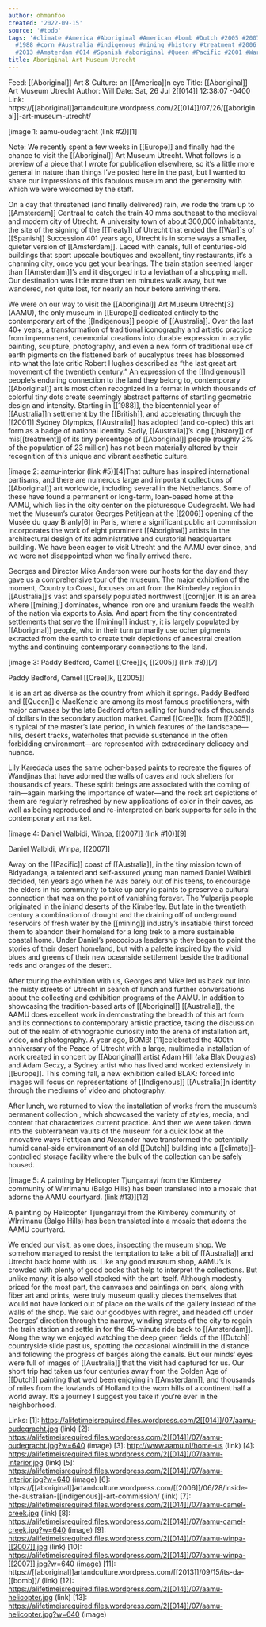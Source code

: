 ```yaml
---
author: ohmanfoo
created: '2022-09-15'
source: '#todo'
tags: '#climate #America #Aboriginal #American #bomb #Dutch #2005 #2007 #Treaty #Cree
  #1988 #corn #Australia #indigenous #mining #history #treatment #2006 #British #Europe
  #2013 #Amsterdam #014 #Spanish #aboriginal #Queen #Pacific #2001 #War #Indigenous '
title: Aboriginal Art Museum Utrecht
---
```


Feed: [[Aboriginal]] Art & Culture: an [[America]]n eye
Title: [[Aboriginal]] Art Museum Utrecht
Author: Will
Date: Sat, 26 Jul 2[[014]] 12:38:07 -0400
Link: https://[[aboriginal]]artandculture.wordpress.com/2[[014]]/07/26/[[aboriginal]]-art-museum-utrecht/
 
[image 1: aamu-oudegracht (link #2)][1]
 
Note: We recently spent a few weeks in [[Europe]] and finally had the chance to 
visit the [[Aboriginal]] Art Museum Utrecht. What follows is a preview of a piece 
that I wrote for publication elsewhere, so it’s a little more general in nature 
than things I’ve posted here in the past, but I wanted to share our impressions 
of this fabulous museum and the generosity with which we were welcomed by the 
staff. 
 
On a day that threatened (and finally delivered) rain, we rode the tram up to 
[[Amsterdam]] Centraal to catch the train 40 mms southeast to the medieval and 
modern city of Utrecht. A university town of about 300,000 inhabitants, the site
of the signing of the [[Treaty]] of Utrecht that ended the [[War]]s of [[Spanish]] 
Succession 401 years ago, Utrecht is in some ways a smaller, quieter version of 
[[Amsterdam]]. Laced with canals, full of centuries-old buildings that sport upscale
boutiques and excellent, tiny restaurants, it’s a charming city, once you get 
your bearings. The train station seemed larger than [[Amsterdam]]’s and it disgorged
into a leviathan of a shopping mall. Our destination was little more than ten 
minutes walk away, but we wandered, not quite lost, for nearly an hour before 
arriving there.
 
We were on our way to visit the [[Aboriginal]] Art Museum Utrecht[3] (AAMU), the 
only museum in [[Europe]] dedicated entirely to the contemporary art of the 
[[Indigenous]] people of [[Australia]]. Over the last 40+ years, a transformation of 
traditional iconography and artistic practice from impermanent, ceremonial 
creations into durable expression in acrylic painting, sculpture, photography, 
and even a new form of traditional use of earth pigments on the flattened bark 
of eucalyptus trees has blossomed into what the late critic Robert Hughes 
described as “the last great art movement of the twentieth century.” An 
expression of the [[Indigenous]] people’s enduring connection to the land they 
belong to, contemporary [[Aboriginal]] art is most often recognized in a format in 
which thousands of colorful tiny dots create seemingly abstract patterns of 
startling geometric design and intensity. Starting in [[1988]], the bicentennial 
year of [[Australia]]n settlement by the [[British]], and accelerating through the [[2001]] 
Sydney Olympics, [[Australia]] has adopted (and co-opted) this art form as a badge 
of national identity. Sadly, [[Australia]]’s long [[history]] of mis[[treatment]] of its 
tiny percentage of [[Aboriginal]] people (roughly 2% of the population of 23 
million) has not been materially altered by their recognition of this unique and
vibrant aesthetic culture.
 
[image 2: aamu-interior (link #5)][4]That culture has inspired international 
partisans, and there are numerous large and important collections of [[Aboriginal]] 
art worldwide, including several in the Netherlands. Some of these have found a 
permanent or long-term, loan-based home at the AAMU, which lies in the city 
center on the picturesque Oudegracht. We had met the Museum’s curator Georges 
Petitjean at the [[2006]] opening of the Musée du quay Branly[6] in Paris, where a 
significant public art commission incorporates the work of eight prominent 
[[Aboriginal]] artists in the architectural design of its administrative and 
curatorial headquarters building. We have been eager to visit Utrecht and the 
AAMU ever since, and we were not disappointed when we finally arrived there.
 
Georges and Director Mike Anderson were our hosts for the day and they gave us a
comprehensive tour of the museum. The major exhibition of the moment, Country to
Coast, focuses on art from the Kimberley region in [[Australia]]’s vast and sparsely
populated northwest [[corn]]er. It is an area where [[mining]] dominates, whence iron 
ore and uranium feeds the wealth of the nation via exports to Asia. And apart 
from the tiny concentrated settlements that serve the [[mining]] industry, it is 
largely populated by [[Aboriginal]] people, who in their turn primarily use ocher 
pigments extracted from the earth to create their depictions of ancestral 
creation myths and continuing contemporary connections to the land.
 
[image 3: Paddy Bedford, Camel [[Cree]]k, [[2005]] (link #8)][7]
 
Paddy Bedford, Camel [[Cree]]k, [[2005]]
 
Is is an art as diverse as the country from which it springs. Paddy Bedford and 
[[Queen]]ie MacKenzie are among its most famous practitioners, with major canvases 
by the late Bedford often selling for hundreds of thousands of dollars in the 
secondary auction market. Camel [[Cree]]k, from [[2005]], is typical of the master’s 
late period, in which features of the landscape—hills, desert tracks, waterholes
that provide sustenance in the often forbidding environment—are represented with
extraordinary delicacy and nuance.
 
Lily Karedada uses the same ocher-based paints to recreate the figures of 
Wandjinas that have adorned the walls of caves and rock shelters for thousands 
of years. These spirit beings are associated with the coming of rain—again 
marking the importance of water—and the rock art depictions of them are 
regularly refreshed by new applications of color in their caves, as well as 
being reproduced and re-interpreted on bark supports for sale in the 
contemporary art market.
 
[image 4: Daniel Walbidi, Winpa, [[2007]] (link #10)][9]
 
Daniel Walbidi, Winpa, [[2007]]
 
Away on the [[Pacific]] coast of [[Australia]], in the tiny mission town of Bidyadanga, 
a talented and self-assured young man named Daniel Walbidi decided, ten years 
ago when he was barely out of his teens, to encourage the elders in his 
community to take up acrylic paints to preserve a cultural connection that was 
on the point of vanishing forever. The Yulparija people originated in the inland
deserts of the Kimberley. But late in the twentieth century a combination of 
drought and the draining off of underground reservoirs of fresh water by the 
[[mining]] industry’s insatiable thirst forced them to abandon their homeland for a 
long trek to a more sustainable coastal home. Under Daniel’s precocious 
leadership they began to paint the stories of their desert homeland, but with a 
palette inspired by the vivid blues and greens of their new oceanside settlement
beside the traditional reds and oranges of the desert.
 
After touring the exhibition with us, Georges and Mike led us back out into the 
misty streets of Utrecht in search of lunch and further conversations about the 
collecting and exhibition programs of the AAMU. In addition to showcasing the 
tradition-based arts of [[Aboriginal]] [[Australia]], the AAMU does excellent work in 
demonstrating the breadth of this art form and its connections to contemporary 
artistic practice, taking the discussion out of the realm of ethnographic 
curiosity into the arena of installation art, video, and photography. A year 
ago, BOMB! [11]celebrated the 400th anniversary of the Peace of Utrecht with a 
large, multimedia installation of work created in concert by [[Aboriginal]] artist 
Adam Hill (aka Blak Douglas) and Adam Geczy, a Sydney artist who has lived and 
worked extensively in [[Europe]]. This coming fall, a new exhibition called BLAK: 
forced into images will focus on representations of [[Indigenous]] [[Australia]]n 
identity through the mediums of video and photography.
 
After lunch, we returned to view the installation of works from the museum’s 
permanent collection , which showcased the variety of styles, media, and content
that characterizes current practice. And then we were taken down into the 
subterranean vaults of the museum for a quick look at the innovative ways 
Petitjean and Alexander have transformed the potentially humid canal-side 
environment of an old [[Dutch]] building into a [[climate]]-controlled storage facility 
where the bulk of the collection can be safely housed.
 
[image 5: A painting by Helicopter Tjungarrayi from the Kimberey community of 
WIrrimanu (Balgo Hills) has been translated into a mosaic that adorns the AAMU 
courtyard. (link #13)][12]
 
A painting by Helicopter Tjungarrayi from the Kimberey community of WIrrimanu 
(Balgo Hills) has been translated into a mosaic that adorns the AAMU courtyard.
 
We ended our visit, as one does, inspecting the museum shop. We somehow managed 
to resist the temptation to take a bit of [[Australia]] and Utrecht back home with 
us. Like any good museum shop, AAMU’s is crowded with plenty of good books that 
help to interpret the collections. But unlike many, it is also well stocked with
the art itself. Although modestly priced for the most part, the canvases and 
paintings on bark, along with fiber art and prints, were truly museum quality 
pieces themselves that would not have looked out of place on the walls of the 
gallery instead of the walls of the shop. We said our goodbyes with regret, and 
headed off under Georges’ direction through the narrow, winding streets of the 
city to regain the train station and settle in for the 45-minute ride back to 
[[Amsterdam]]. Along the way we enjoyed watching the deep green fields of the [[Dutch]] 
countryside slide past us, spotting the occasional windmill in the distance and 
following the progress of barges along the canals. But our minds’ eyes were full
of images of [[Australia]] that the visit had captured for us. Our short trip had 
taken us four centuries away from the Golden Age of [[Dutch]] painting that we’d 
been enjoying in [[Amsterdam]], and thousands of miles from the lowlands of Holland 
to the worn hills of a continent half a world away. It’s a journey I suggest you
take if you’re ever in the neighborhood.
 
Links: 
[1]: https://alifetimeisrequired.files.wordpress.com/2[[014]]/07/aamu-oudegracht.jpg (link)
[2]: https://alifetimeisrequired.files.wordpress.com/2[[014]]/07/aamu-oudegracht.jpg?w=640 (image)
[3]: http://www.aamu.nl/home-us (link)
[4]: https://alifetimeisrequired.files.wordpress.com/2[[014]]/07/aamu-interior.jpg (link)
[5]: https://alifetimeisrequired.files.wordpress.com/2[[014]]/07/aamu-interior.jpg?w=640 (image)
[6]: https://[[aboriginal]]artandculture.wordpress.com/[[2006]]/06/28/inside-the-australian-[[indigenous]]-art-commission/ (link)
[7]: https://alifetimeisrequired.files.wordpress.com/2[[014]]/07/aamu-camel-creek.jpg (link)
[8]: https://alifetimeisrequired.files.wordpress.com/2[[014]]/07/aamu-camel-creek.jpg?w=640 (image)
[9]: https://alifetimeisrequired.files.wordpress.com/2[[014]]/07/aamu-winpa-[[2007]].jpg (link)
[10]: https://alifetimeisrequired.files.wordpress.com/2[[014]]/07/aamu-winpa-[[2007]].jpg?w=640 (image)
[11]: https://[[aboriginal]]artandculture.wordpress.com/[[2013]]/09/15/its-da-[[bomb]]/ (link)
[12]: https://alifetimeisrequired.files.wordpress.com/2[[014]]/07/aamu-helicopter.jpg (link)
[13]: https://alifetimeisrequired.files.wordpress.com/2[[014]]/07/aamu-helicopter.jpg?w=640 (image)